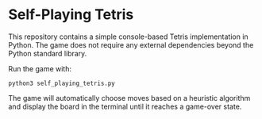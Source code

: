 # Self-Playing Tetris

This repository contains a simple console-based Tetris implementation in Python.
The game does not require any external dependencies beyond the Python standard library.

Run the game with:

```
python3 self_playing_tetris.py
```

The game will automatically choose moves based on a heuristic algorithm and display the board in the terminal until it reaches a game-over state.
